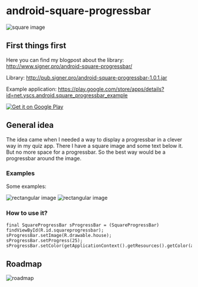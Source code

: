 android-square-progressbar
==========================
![square image](https://googledrive.com/host/0BwESwPCuXtw7eExwSFVLQkR2TTg/IMG_3462.JPG)
## First things first
Here you can find my blogpost about the library: http://www.signer.pro/android-square-progressbar/

Library: http://pub.signer.pro/android-square-progressbar-1.0.1.jar

Example application: https://play.google.com/store/apps/details?id=net.yscs.android.square_progressbar_example

<a href="https://play.google.com/store/apps/details?id=net.yscs.android.square_progressbar_example">
  <img alt="Get it on Google Play"
       src="https://developer.android.com/images/brand/en_generic_rgb_wo_60.png" />
</a>

## General idea
The idea came when I needed a way to display a progressbar in a clever way in my quiz app. There I have a square image and some text below it. But no more space for a progressbar. So the best way would be a progressbar around the image.

### Examples
Some examples:

![rectangular image](https://googledrive.com/host/0BwESwPCuXtw7eExwSFVLQkR2TTg/one.png)
![rectangular image](https://googledrive.com/host/0BwESwPCuXtw7eExwSFVLQkR2TTg/two.png)

### How to use it?
    final SquareProgressBar sProgressBar = (SquareProgressBar) findViewById(R.id.squareprogressbar);
    sProgressBar.setImage(R.drawable.house);
    sProgressBar.setProgress(25);
    sProgressBar.setColor(getApplicationContext().getResources().getColor(android.R.color.holo_blue_dark));

## Roadmap
![roadmap](https://googledrive.com/host/0BwESwPCuXtw7eExwSFVLQkR2TTg/roadmap.png)

